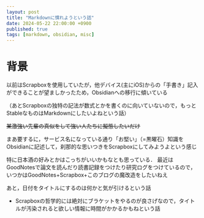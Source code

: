 ```yaml
---
layout: post
title: "Markdownに慣れようという話"
date: 2024-05-22 22:00:00 +0900
published: true
tags: [markdown, obsidian, misc]
---
```

# 背景
以前はScrapboxを使用していたが，他デバイス(主にiOS)からの「手書き」記入ができることが望ましかったため，Obsidianへの移行に傾いている

<!--more-->

（あとScrapboxの独特の記法が数式とかを書くのに向いていないので，もっとStableなものはMarkdownにしたいよねという話）

~~某激強い先輩の真似をして強い人たちに擬態したいだけ~~

まあ要するに，サービス名になっている通り「お堅い」（=黒曜石）知識をObsidianに記述して，刹那的な思いつきをScrapboxにしてみようよという感じ

特に日本酒の好みとかはこっちがいいかもなとも思っている．
最近はGoodNotesで論文を読んだり読書記録をつけたり研究ログをつけているので，いつかはGoodNotes+Scrapbox+このブログの魔改造をしたいねえ

あと，日付をタイトルにするのは何かと気が引けるという話
- Scrapboxの哲学的には絶対にブラケットをやるのが良さげなので，タイトルが汚染されると欲しい情報に時間がかかるかもねという話
